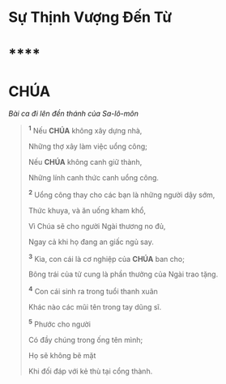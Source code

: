 # Sự Thịnh Vượng Đến Từ

# ****

# CHÚA
*Bài ca đi lên đền thánh của Sa-lô-môn*

> <sup><b>1</b></sup> Nếu **CHÚA** không xây dựng nhà,
>
> Những thợ xây làm việc uổng công;
>
> Nếu **CHÚA** không canh giữ thành,
>
> Những lính canh thức canh uổng công.
>
> <sup><b>2</b></sup> Uổng công thay cho các bạn là những người dậy sớm,
>
> Thức khuya, và ăn uống kham khổ,
>
> Vì Chúa sẽ cho người Ngài thương no đủ,
>
> Ngay cả khi họ đang an giấc ngủ say.
>
> <sup><b>3</b></sup> Kìa, con cái là cơ nghiệp của **CHÚA** ban cho;
>
> Bông trái của tử cung là phần thưởng của Ngài trao tặng.
>
> <sup><b>4</b></sup> Con cái sinh ra trong tuổi thanh xuân
>
> Khác nào các mũi tên trong tay dũng sĩ.
>
> <sup><b>5</b></sup> Phước cho người
>
> Có đầy chúng trong ống tên mình;
>
> Họ sẽ không bẽ mặt
>
> Khi đối đáp với kẻ thù tại cổng thành.